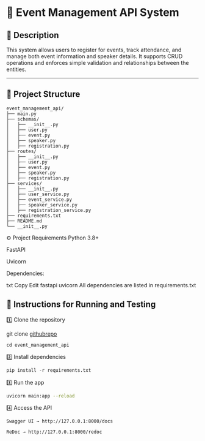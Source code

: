 # 📘 **Event Management API System**

## 🧾 Description

This system allows users to register for events, track attendance, and manage both event information and speaker details. It supports CRUD operations and enforces simple validation and relationships between the entities.

---

## 📂 Project Structure

```plaintext
event_management_api/
├── main.py
├── schemas/
│   ├── __init__.py
│   ├── user.py
│   ├── event.py
│   ├── speaker.py
│   ├── registration.py
├── routes/
│   ├── __init__.py
│   ├── user.py
│   ├── event.py
│   ├── speaker.py
│   ├── registration.py
├── services/
│   ├── __init__.py
│   ├── user_service.py
│   ├── event_service.py
│   ├── speaker_service.py
│   ├── registration_service.py
├── requirements.txt
├── README.md
└── __init__.py

```

⚙️ Project Requirements
Python 3.8+

FastAPI

Uvicorn

Dependencies:

txt
Copy
Edit
fastapi
uvicorn
All dependencies are listed in requirements.txt

## 🚀 Instructions for Running and Testing

1️⃣ Clone the repository


git clone [githubrepo](https://github.com/demiladeore/event-management-api.git)


```
cd event_management_api
```

2️⃣ Install dependencies

```py
pip install -r requirements.txt
```

3️⃣ Run the app
```bash
uvicorn main:app --reload
```
4️⃣ Access the API
```
Swagger UI → http://127.0.0.1:8000/docs

ReDoc → http://127.0.0.1:8000/redoc
```
